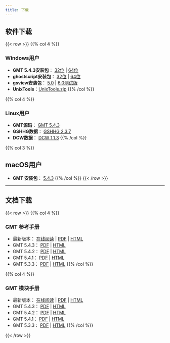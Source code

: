 ```yaml
---
title: 下载
---
```


## 软件下载

{{< row >}}
{{% col 4 %}}
### Windows用户
- **GMT 5.4.3安装包**：
    [32位](http://mirrors.ustc.edu.cn/gmt/bin/gmt-5.4.3-win32.exe) |
    [64位](http://mirrors.ustc.edu.cn/gmt/bin/gmt-5.4.3-win64.exe)
- **ghostscript安装包**：
    [32位](https://github.com/ArtifexSoftware/ghostpdl-downloads/releases/download/gs922/gs922w32.exe) |
    [64位](https://github.com/ArtifexSoftware/ghostpdl-downloads/releases/download/gs922/gs922w64.exe)
- **gsview安装包**：
    [5.0](http://pages.cs.wisc.edu/~ghost/gsview/get50.htm) |
    [6.0测试版](https://www.artifex.com/developers-ghostscript-gsview/)
- **UnixTools**：[UnixTools.zip](http://gmt-china.org/datas/UnixTools.zip)
{{% /col %}}

{{% col 4 %}}
### Linux用户
- **GMT源码**： [GMT 5.4.3](http://mirrors.ustc.edu.cn/gmt/gmt-5.4.3-src.tar.gz)
- **GSHHG数据**： [GSHHG 2.3.7](http://mirrors.ustc.edu.cn/gmt/gshhg-gmt-2.3.7.tar.gz)
- **DCW数据**： [DCW 1.1.3](http://mirrors.ustc.edu.cn/gmt/dcw-gmt-1.1.3.tar.gz)
{{% /col %}}

{{% col 3 %}}
## macOS用户
- **GMT 安装包**： [5.4.3](http://mirrors.ustc.edu.cn/gmt/bin/gmt-5.4.3-darwin-x86_64.dmg)
{{% /col %}}
{{< /row >}}

---

## 文档下载

{{< row >}}
{{% col 4 %}}
### GMT 参考手册

- 最新版本：
    [在线阅读](http://docs.gmt-china.org) |
    [PDF](http://docs.gmt-china.org/GMT_docs.pdf) |
    [HTML](http://docs.gmt-china.org/GMT_docs.zip)
- GMT 5.4.3：
    [PDF](https://github.com/gmt-china/GMT_docs/releases/download/5.4.3/GMT_docs.pdf) |
    [HTML](https://github.com/gmt-china/GMT_docs/releases/download/5.4.3/GMT_docs.zip)
- GMT 5.4.2：
    [PDF](https://github.com/gmt-china/GMT_docs/releases/download/5.4.2/GMT_docs.pdf) |
    [HTML](https://github.com/gmt-china/GMT_docs/releases/download/5.4.2/GMT_docs.zip)
- GMT 5.4.1：
    [PDF](https://github.com/gmt-china/GMT_docs/releases/download/5.4.1/GMT_docs.pdf) |
    [HTML](https://github.com/gmt-china/GMT_docs/releases/download/5.4.1/GMT_docs.zip)
- GMT 5.3.3：
    [PDF](https://github.com/gmt-china/GMT_docs/releases/download/5.3.3/GMT_docs.pdf) |
    [HTML](https://github.com/gmt-china/GMT_docs/releases/download/5.3.3/GMT_docs.zip)
{{% /col %}}

{{% col 4 %}}
### GMT 模块手册

- 最新版本：
    [在线阅读](http://modules.gmt-china.org) |
    [PDF](http://modules.gmt-china.org/GMT_modules.pdf) |
    [HTML](http://modules.gmt-china.org/GMT_modules.zip)
- GMT 5.4.3：
    [PDF](https://github.com/gmt-china/GMT_modules/releases/download/5.4.3/GMT_modules.pdf) |
    [HTML](https://github.com/gmt-china/GMT_modules/releases/download/5.4.3/GMT_modules.zip)
- GMT 5.4.2：
    [PDF](https://github.com/gmt-china/GMT_modules/releases/download/5.4.2/GMT_modules.pdf) |
    [HTML](https://github.com/gmt-china/GMT_modules/releases/download/5.4.2/GMT_modules.zip)
- GMT 5.4.1：
    [PDF](https://github.com/gmt-china/GMT_modules/releases/download/5.4.1/GMT_modules.pdf) |
    [HTML](https://github.com/gmt-china/GMT_modules/releases/download/5.4.1/GMT_modules.zip)
- GMT 5.3.3：
    [PDF](https://github.com/gmt-china/GMT_modules/releases/download/5.3.3/GMT_modules.pdf) |
    [HTML](https://github.com/gmt-china/GMT_modules/releases/download/5.3.3/GMT_modules.zip)
{{% /col %}}

{{< /row >}}

